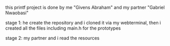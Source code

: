 this printf project is done by me "Givens Abraham" and my partner "Gabriel Nwaobasi"

stage 1: he create the repository and i cloned it via my webterminal, then i created all the files including main.h for the prototypes

stage 2: my partner and i read the resources 
